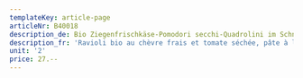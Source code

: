 ```yaml
---
templateKey: article-page
articleNr: B40018
description_de: Bio Ziegenfrischkäse-Pomodori secchi-Quadrolini im Schnittlauchteig
description_fr: 'Ravioli bio au chèvre frais et tomate séchée, pâte à la ciboulette'
unit: '2'
price: 27.--
---
```


